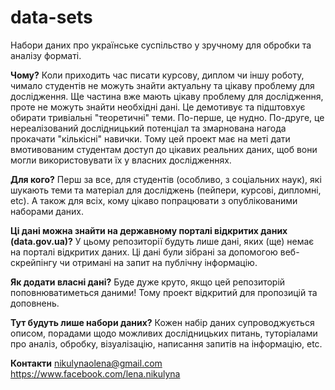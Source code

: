 # data-sets
Набори даних про українське суспільство у зручному для обробки та аналізу форматі. 

**Чому?**
Коли приходить час писати курсову, диплом чи іншу роботу, чимало студентів не можуть знайти актуальну та цікаву проблему для дослідження. Ще частина вже мають цікаву проблему для дослідження, проте не можуть знайти необхідні дані. Це демотивує та підштовхує обирати тривіальні "теоретичні" теми. По-перше, це нудно. По-друге, це нереалізований дослідницький потенціал та змарнована нагода прокачати "кількісні" навички. Тому цей проект має на меті дати вмотивованим студентам доступ до цікавих реальних даних, щоб вони могли використовувати їх у власних дослідженнях. 

**Для кого?**
Перш за все, для студентів (особливо, з соціальних наук), які шукають теми та матеріал для досліджень (пейпери, курсові, дипломні, etc). А також для всіх, кому цікаво попрацювати з опублікованими наборами даних.

**Ці дані можна знайти на державному порталі відкритих даних (data.gov.ua)?**
У цьому репозиторії будуть лише дані, яких (ще) немає на порталі відкритих даних. Ці дані були зібрані за допомогою веб-скрейпінгу чи отримані на запит на публічну інформацію.

**Як додати власні дані?**
Буде дуже круто, якщо цей репозиторій поповнюватиметься даними! Тому проект відкритий для пропозицій та доповнень.

**Тут будуть лише набори даних?**
Кожен набір даних супроводжується описом, порадами щодо можливих дослідницьких питань, туторіалами про аналіз, обробку, візуалізацію, написання запитів на інформацію, etc. 

**Контакти**
nikulynaolena@gmail.com
https://www.facebook.com/lena.nikulyna 
